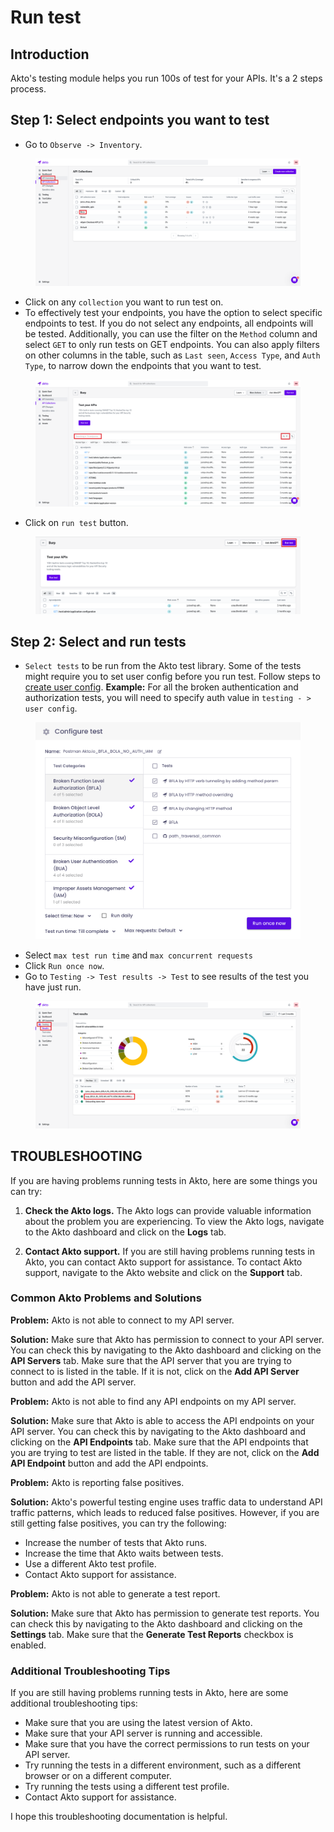 # Run test

## Introduction

Akto's testing module helps you run 100s of test for your APIs. It's a 2 steps process.

## Step 1: Select endpoints you want to test

* Go to `Observe -> Inventory`.

<figure><img src="../.gitbook/assets/Frame 20 (2).png" alt=""><figcaption></figcaption></figure>

* Click on any `collection` you want to run test on.
* To effectively test your endpoints, you have the option to select specific endpoints to test. If you do not select any endpoints, all endpoints will be tested. Additionally, you can use the filter on the `Method` column and select `GET` to only run tests on GET endpoints. You can also apply filters on other columns in the table, such as `Last seen`, `Access Type`, and `Auth Type`, to narrow down the endpoints that you want to test.

<figure><img src="../.gitbook/assets/Frame 21 (1).png" alt=""><figcaption></figcaption></figure>

* Click on `run test` button.

<figure><img src="../.gitbook/assets/Frame 22 (1).png" alt=""><figcaption></figcaption></figure>

##

## Step 2: Select and run tests

* `Select tests` to be run from the Akto test library. Some of the tests might require you to set user config before you run test. Follow steps to [create user config](create-user-config.md). **Example:** For all the broken authentication and authorization tests, you will need to specify auth value in `testing - > user config`.

<figure><img src="../.gitbook/assets/Screenshot 2023-01-26 at 4.10.52 PM.png" alt=""><figcaption></figcaption></figure>

* Select `max test run time` and `max concurrent requests`
* Click `Run once now`.
* Go to `Testing -> Test results -> Test` to see results of the test you have just run.

<figure><img src="../.gitbook/assets/Frame 23 (1).png" alt=""><figcaption></figcaption></figure>

## TROUBLESHOOTING

If you are having problems running tests in Akto, here are some things you can try:

1. **Check the Akto logs.** The Akto logs can provide valuable information about the problem you are experiencing. To view the Akto logs, navigate to the Akto dashboard and click on the **Logs** tab.

2. **Contact Akto support.** If you are still having problems running tests in Akto, you can contact Akto support for assistance. To contact Akto support, navigate to the Akto website and click on the **Support** tab.

### Common Akto Problems and Solutions

**Problem:** Akto is not able to connect to my API server.

**Solution:** Make sure that Akto has permission to connect to your API server. You can check this by navigating to the Akto dashboard and clicking on the **API Servers** tab. Make sure that the API server that you are trying to connect to is listed in the table. If it is not, click on the **Add API Server** button and add the API server.

**Problem:** Akto is not able to find any API endpoints on my API server.

**Solution:** Make sure that Akto is able to access the API endpoints on your API server. You can check this by navigating to the Akto dashboard and clicking on the **API Endpoints** tab. Make sure that the API endpoints that you are trying to test are listed in the table. If they are not, click on the **Add API Endpoint** button and add the API endpoints.

**Problem:** Akto is reporting false positives.

**Solution:** Akto's powerful testing engine uses traffic data to understand API traffic patterns, which leads to reduced false positives. However, if you are still getting false positives, you can try the following:

* Increase the number of tests that Akto runs.
* Increase the time that Akto waits between tests.
* Use a different Akto test profile.
* Contact Akto support for assistance.

**Problem:** Akto is not able to generate a test report.

**Solution:** Make sure that Akto has permission to generate test reports. You can check this by navigating to the Akto dashboard and clicking on the **Settings** tab. Make sure that the **Generate Test Reports** checkbox is enabled.

### Additional Troubleshooting Tips

If you are still having problems running tests in Akto, here are some additional troubleshooting tips:

* Make sure that you are using the latest version of Akto.
* Make sure that your API server is running and accessible.
* Make sure that you have the correct permissions to run tests on your API server.
* Try running the tests in a different environment, such as a different browser or on a different computer.
* Try running the tests using a different test profile.
* Contact Akto support for assistance.

I hope this troubleshooting documentation is helpful.
